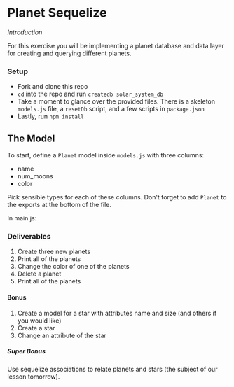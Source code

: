 # Planet Sequelize

_Introduction_

For this exercise you will be implementing a planet database and data layer for creating and querying different planets.

### Setup
- Fork and clone this repo
- `cd` into the repo and run `createdb solar_system_db`
- Take a moment to glance over the provided files.  There is a skeleton `models.js` file, a `resetDb` script, and a few scripts in `package.json`
- Lastly, run `npm install`

## The Model

To start, define a `Planet` model inside `models.js` with three columns:
- name
- num_moons
- color

Pick sensible types for each of these columns.  Don't forget to add `Planet` to the exports at the bottom of the file.

In main.js:

### Deliverables

1. Create three new planets
2. Print all of the planets
3. Change the color of one of the planets
4. Delete a planet
5. Print all of the planets

#### Bonus

1. Create a model for a star with attributes name and size (and others if you would like)
2. Create a star
3. Change an attribute of the star

##### Super Bonus

Use sequelize associations to relate planets and stars (the subject of our lesson tomorrow).
